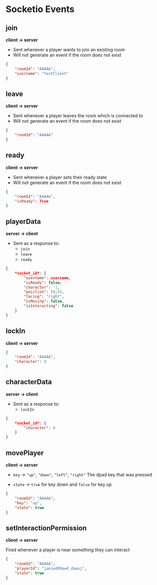 # Socketio Events

## join

**client -> server**

- Sent whenever a player wants to join an existing room
- Will not generate an event if the room does not exist

```json
{
    "roomId": "AAAAA",
    "username": "testClient"
}
```


## leave

**client -> server**

- Sent whenever a player leaves the room which is connected to
- Will not generate an event if the room does not exist

```json
{
    "roomId": "AAAAA"
}
```

## ready

**client -> server**

- Sent whenever a player sets their ready state
- Will not generate an event if the room does not exist

```json
{
    "roomId": "AAAAA",
    "isReady": True
}
```


## playerData

**server -> client**

- Sent as a response to:
    - `join`
    - `leave`
    - `ready`

```json
{
    *socket_id*: {
        "username": username,
        "isReady": false,
        "character": -1,
        "position": [0,0],
        "facing": "right",
        "isMoving": false,
        "isInteracting": false
    }
}
```

## lockIn

**client -> server**

```json
{
    "roomId": "AAAAA",
    "character": 0
}
```

## characterData

**server -> client**

- Sent as a response to:
    - `lockIn`

```json
{
    *socket_id*: {
        "character": 0
    }
}
```

## movePlayer

**client -> server**

- `key` -> `"up"`, `"down"`, `"left"`, `"right"`
The dpad key that was pressed

- `state` -> `true` for key down and `false` for key up

```json
{
    "roomId": "AAAAA",
    "key": "up",
    "state": true
}
```


## setInteractionPermission

**client -> server**

Fired whenever a player is near something they can interact

```json
{
    "roomId": "AAAAA",
    "playerId": "jaoiwd89awd_dawuj",
    "state": true
}
```
